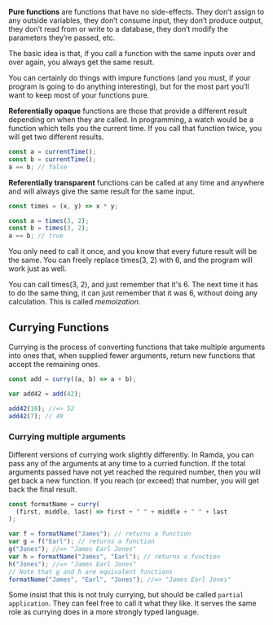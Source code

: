 **Pure functions** are functions that have no side-effects. They don’t assign to any outside variables, they don’t consume input, they don’t produce output, they don’t read from or write to a database, they don’t modify the parameters they’re passed, etc.

The basic idea is that, if you call a function with the same inputs over and over again, you always get the same result.

You can certainly do things with impure functions (and you must, if your program is going to do anything interesting), but for the most part you’ll want to keep most of your functions pure.

**Referentially opaque** functions are those that provide a different result depending on when they are called. In programming, a watch would be a function which tells you the current time. If you call that function twice, you will get two different results.

```javascript
const a = currentTime();
const b = currentTime();
a == b; // false
```

**Referentially transparent** functions can be called at any time and anywhere and will always give the same result for the same input.

```javascript
const times = (x, y) => x * y;

const a = times(3, 2);
const b = times(3, 2);
a == b; // true
```

You only need to call it once, and you know that every future result will be the same. You can freely replace times(3, 2) with 6, and the program will work just as well.

You can call times(3, 2), and just remember that it's 6. The next time it has to do the same thing, it can just remember that it was 6, without doing any calculation. This is called _memoization_.

## Currying Functions

Currying is the process of converting functions that take multiple arguments into ones that, when supplied fewer arguments, return new functions that accept the remaining ones.

```javascript
const add = curry((a, b) => a + b);

var add42 = add(42);

add42(10); //=> 52
add42(7); // 49
```

### Currying multiple arguments

Different versions of currying work slightly differently. In Ramda, you can pass any of the arguments at any time to a curried function. If the total arguments passed have not yet reached the required number, then you will get back a new function. If you reach (or exceed) that number, you will get back the final result.

```javascript
const formatName = curry(
  (first, middle, last) => first + " " + middle + " " + last
);

var f = formatName("James"); // returns a function
var g = f("Earl"); // returns a function
g("Jones"); //=> "James Earl Jones"
var h = formatName("James", "Earl"); // returns a function
h("Jones"); //=> "James Earl Jones"
// Note that g and h are equivalent functions
formatName("James", "Earl", "Jones"); //=> "James Earl Jones"
```

Some insist that this is not truly currying, but should be called `partial application`. They can feel free to call it what they like. It serves the same role as currying does in a more strongly typed language.
